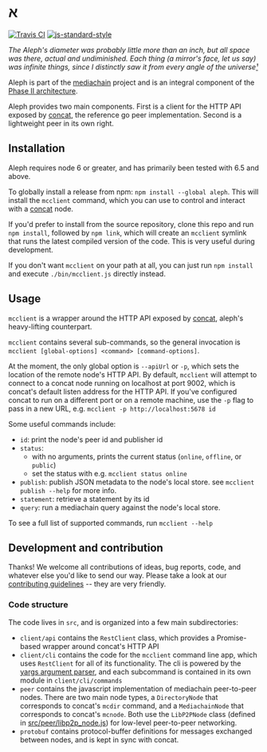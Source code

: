 # א

[![Travis CI](https://travis-ci.org/mediachain/aleph.svg?branch=master)](https://travis-ci.org/mediachain/aleph.svg?branch=master)
[![js-standard-style](https://img.shields.io/badge/code%20style-standard-brightgreen.svg?style=flat-square)](https://github.com/feross/standard)

*The Aleph's diameter was probably little more than an inch, but all space was there, actual and undiminished. Each thing (a mirror's face, let us say) was infinite things, since I distinctly saw it from every angle of the universe[¹]*


Aleph is part of the [mediachain](http://mediachain.io) project and is an integral component of the
[Phase II architecture](https://blog.mediachain.io/looking-backwards-looking-forwards-9149bf00f876#.kkym75h9h).

Aleph provides two main components. First is a client for the HTTP API exposed by
[concat][concat], the reference go peer implementation. Second is a lightweight peer in its own right.

## Installation

Aleph requires node 6 or greater, and has primarily been tested with 6.5 and above.

To globally install a release from npm: `npm install --global aleph`.  This will install the `mcclient` command,
which you can use to control and interact with a [concat][concat] node.

If you'd prefer to install from the source repository, clone this repo and run `npm install`, followed by
`npm link`, which will create an `mcclient` symlink that runs the latest compiled version of the code.
This is very useful during development.

If you don't want `mcclient` on your path at all, you can just run `npm install` and execute `./bin/mcclient.js`
directly instead.

## Usage

`mcclient` is a wrapper around the HTTP API exposed by [concat][concat], aleph's heavy-lifting counterpart.

`mcclient` contains several sub-commands, so the general invocation is
`mcclient [global-options] <command> [command-options]`.

At the moment, the only global option is `--apiUrl` or `-p`, which sets the location of the remote node's
HTTP API. By default, `mcclient` will attempt to connect to a concat node running on localhost at port 9002,
which is concat's default listen address for the HTTP API.  If you've configured concat to run on a different
port or on a remote machine, use the `-p` flag to pass in a new URL, e.g. `mcclient -p http://localhost:5678 id`

Some useful commands include:

- `id`: print the node's peer id and publisher id
- `status`:
  - with no arguments, prints the current status (`online`, `offline`, or `public`)
  - set the status with e.g. `mcclient status online`
- `publish`: publish JSON metadata to the node's local store. see `mcclient publish --help` for more info.
- `statement`: retrieve a statement by its id
- `query`: run a mediachain query against the node's local store.

To see a full list of supported commands, run `mcclient --help`

## Development and contribution

Thanks! We welcome all contributions of ideas, bug reports, code, and whatever else you'd like to send our way. Please take a look at our [contributing guidelines](CONTRIBUTING.md) -- they are very friendly.

### Code structure

The code lives in `src`, and is organized into a few main subdirectories:
- `client/api` contains the `RestClient` class, which provides a Promise-based wrapper around concat's HTTP API
- `client/cli` contains the code for the `mcclient` command line app, which uses `RestClient` for all of its
  functionality.  The cli is powered by the [yargs argument parser](http://yargs.js.org/), and each subcommand
  is contained in its own module in `client/cli/commands`
- `peer` contains the javascript implementation of mediachain peer-to-peer nodes.  There are two main node types,
  a `DirectoryNode` that corresponds to concat's `mcdir` command, and a `MediachainNode` that corresponds to
  concat's `mcnode`.  Both use the `LibP2PNode` class (defined in [src/peer/libp2p_node.js](https://github.com/mediachain/aleph/master/src/peer/libp2p_node.js))
  for low-level peer-to-peer networking.
- `protobuf` contains protocol-buffer definitions for messages exchanged between nodes, and is kept in sync with
  concat.



[concat]: https://github.com/mediachain/concat
[¹]: http://www.phinnweb.org/links/literature/borges/aleph.html
